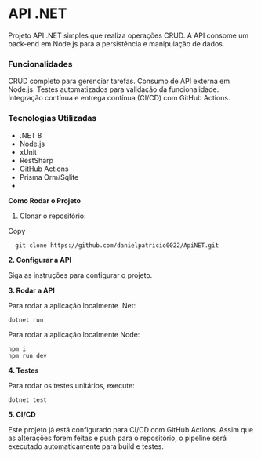 # API .NET
Projeto API .NET simples que realiza operações CRUD. A API consome um back-end em Node.js para a persistência e manipulação de dados.
  
### Funcionalidades
CRUD completo para gerenciar tarefas.
Consumo de API externa em Node.js.
Testes automatizados para validação da funcionalidade.
Integração contínua e entrega contínua (CI/CD) com GitHub Actions.

### Tecnologias Utilizadas
- .NET 8 
- Node.js 
- xUnit 
- RestSharp 
- GitHub Actions
- Prisma Orm/Sqlite
- 
**Como Rodar o Projeto**
1. Clonar o repositório:

Copy
```
  git clone https://github.com/danielpatricio0022/ApiNET.git
```

**2. Configurar a API**

  Siga as instruções para configurar o projeto.

**3. Rodar a API**

Para rodar a aplicação localmente .Net:
  ```
  dotnet run
  ```
Para rodar a aplicação localmente Node:
  ```
  npm i
  npm run dev
  ```

**4. Testes**

Para rodar os testes unitários, execute:
  ```
  dotnet test
  ```

**5. CI/CD**

Este projeto já está configurado para CI/CD com GitHub Actions. Assim que as alterações forem feitas e push para o repositório, o pipeline será executado automaticamente para build e testes.
